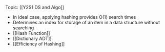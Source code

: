Topic: [[Y2S1 DS and Algo]]

- In ideal case, applying hashing provides O(1) search times
- Determines an index for storage of an item in a data structure without searching
- [[Hash Function]]
- [[Dictionary ADT]]
- [[Efficiency of Hashing]]